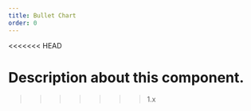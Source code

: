 ```yaml
---
title: Bullet Chart
order: 0
---
```


<<<<<<< HEAD

# Description about this component.

> > > > > > > 1.x
